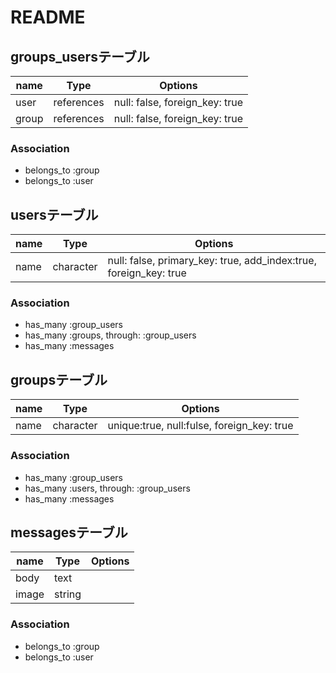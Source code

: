 # README

## groups_usersテーブル
|name|Type|Options|
|------|----|-------|
|user|references|null: false, foreign_key: true|
|group|references|null: false, foreign_key: true|

### Association
- belongs_to :group
- belongs_to :user


## usersテーブル
|name|Type|Options|
|------|----|-------|
|name|character|null: false, primary_key: true, add_index:true, foreign_key: true|

### Association
- has_many :group_users
- has_many :groups, through: :group_users
- has_many :messages

## groupsテーブル
|name|Type|Options|
|------|----|-------|
|name|character|unique:true, null:fulse, foreign_key: true|

### Association
- has_many :group_users
- has_many :users, through: :group_users
- has_many :messages


## messagesテーブル
|name|Type|Options|
|------|----|-------|
|body|text||
|image|string||

### Association
- belongs_to :group
- belongs_to :user